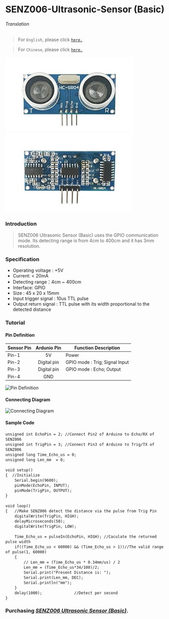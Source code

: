 # SENZ006-Ultrasonic-Sensor (Basic)

###### Translation

> For `English`, please click [`here.`](https://github.com/FizzyStudio/SENZ006-Ultrasonic-Sensor--Basic-/blob/master/README.md)

> For `Chinese`, please click [`here.`](https://github.com/FizzyStudio/SENZ006-Ultrasonic-Sensor--Basic-/blob/master/README_CN.md)

![](https://github.com/FizzyStudio/SENZ006-Ultrasonic-Sensor--Basic-/blob/master/pic/SENZ006_Front.jpg "SENZ006_Front")
![](https://github.com/FizzyStudio/SENZ006-Ultrasonic-Sensor--Basic-/blob/master/pic/SENZ006_Back.jpg "SENZ006_Back")

### Introduction

> SENZ006 Ultrasonic Sensor (Basic) uses the GPIO communication mode. Its detecting range is from 4cm to 400cm and it has 3mm resolution.


### Specification

- Operating voltage : +5V
- Current: < 20mA
- Detecting range：4cm ~ 400cm
- Interface:  GPIO
- Size : 45 x 20 x 15mm
- Input trigger signal : 10us TTL pulse
- Output return signal : TTL pulse with its width proportional to the detected distance


### Tutorial

#### Pin Definition

|Sensor Pin|Ardunio Pin|Function Description|
|-|:-:|-|
|Pin-1|5V|Power|
|Pin-2|Digital pin|GPIO mode : Trig; Signal Input|
|Pin-3|Digital pin|GPIO mode : Echo; Output|
|Pin-4|GND||

![](https://github.com/FizzyStudio/SENZ006-Ultrasonic-Sensor--Basic-/blob/master/pic/SENZ006_pin.jpg "Pin Definition") 

#### Connecting Diagram

![](https://github.com/FizzyStudio/SENZ006-Ultrasonic-Sensor--Basic-/blob/master/pic/SENZ006_connect.png "Connecting Diagram") 

#### Sample Code


	unsigned int EchoPin = 2; //Connect Pin2 of Arduino to Echo/RX of SENZ006
	unsigned int TrigPin = 3; //Connect Pin3 of Arduino to Trig/TX of SENZ006
	unsigned long Time_Echo_us = 0; 
	unsigned long Len_mm  = 0; 
 
	void setup() 
	{  //Initialize 
		Serial.begin(9600);
		pinMode(EchoPin, INPUT);
		pinMode(TrigPin, OUTPUT); 
	} 
 
	void loop() 
	{   //Make SENZ006 detect the distance via the pulse from Trig Pin
		digitalWrite(TrigPin, HIGH);  
		delayMicroseconds(50);        
		digitalWrite(TrigPin, LOW);       

		Time_Echo_us = pulseIn(EchoPin, HIGH); //Caculate the returned pulse width
		if((Time_Echo_us < 60000) && (Time_Echo_us > 1))//The valid range of pulse(1, 60000)
		{   
			// Len_mm = (Time_Echo_us * 0.34mm/us) / 2 
			Len_mm = (Time_Echo_us*34/100)/2;     
			Serial.print("Present Distance is: ");     
			Serial.print(Len_mm, DEC);       
			Serial.println("mm");          
		}   
		delay(1000);              //Detect per second
	}


### Purchasing [*SENZ006 Ultrasonic Sensor (Basic)*](https://www.ebay.com/).

